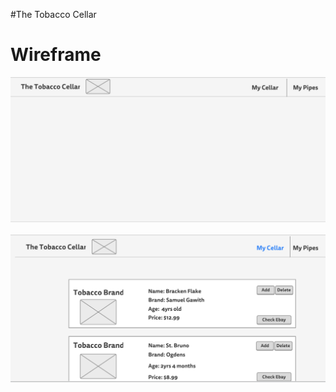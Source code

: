 #The Tobacco Cellar

# Wireframe
![WireframeQ2](/src/assets/Pg1.png)
&nbsp;
&nbsp;
&nbsp;
![WireframeQ2](/src/assets/Pg2.png)